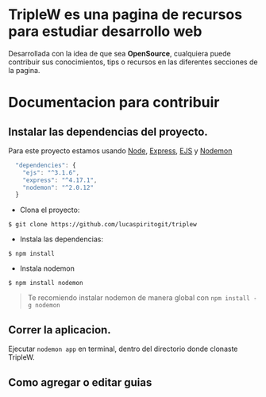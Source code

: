 # TripleW es una pagina de recursos para estudiar desarrollo web
Desarrollada con la idea de que sea **OpenSource**, cualquiera puede contribuir sus conocimientos, tips o recursos en las diferentes secciones de la pagina.

# Documentacion para contribuir

## **Instalar las dependencias del proyecto.**

Para este proyecto estamos usando [Node](https://nodejs.org), [Express](https://expressjs.com/), [EJS](https://ejs.co/) y [Nodemon](https://www.npmjs.com/package/nodemon)
```javascript
  "dependencies": {
    "ejs": "^3.1.6",
    "express": "^4.17.1",
    "nodemon": "^2.0.12"
  }
```

- Clona el proyecto: <br>
```console
$ git clone https://github.com/lucaspiritogit/triplew
```
- Instala las dependencias: <br>
 ```console
$ npm install
```
- Instala nodemon
```console
$ npm install nodemon
```
> Te recomiendo instalar nodemon de manera global con `npm install -g nodemon`

## **Correr la aplicacion.**
Ejecutar `nodemon app` en terminal, dentro del directorio donde clonaste TripleW.


## Como agregar o editar guias
